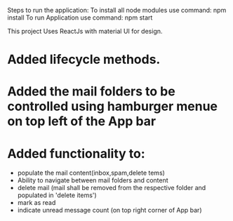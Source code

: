 Steps to run the application:
To install all node modules use  command:
     npm install 
To run Application use  command:
   npm start

This project Uses ReactJs with material UI for design.
# Added lifecycle methods.
# Added the mail folders to be controlled using hamburger menue on top left of the App bar
# Added functionality to:
  - populate the mail content(inbox,spam,delete tems)
  - Ability to navigate between mail folders and content
  - delete mail (mail shall be removed from the respective folder and populated in 'delete items')
  - mark as read
  - indicate unread message count (on top right corner of App bar)
